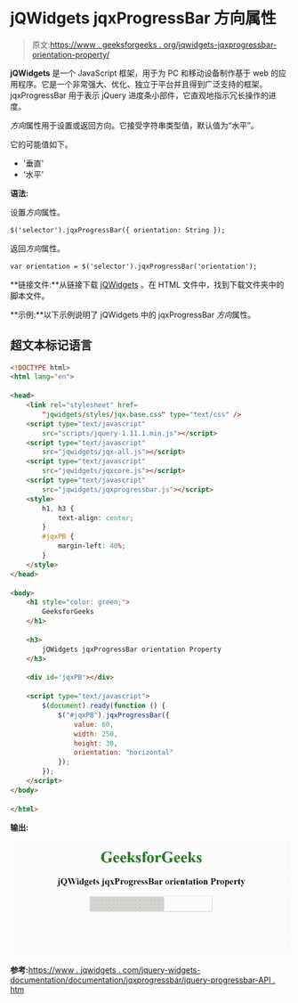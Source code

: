 # jQWidgets jqxProgressBar 方向属性

> 原文:[https://www . geeksforgeeks . org/jqwidgets-jqxprogressbar-orientation-property/](https://www.geeksforgeeks.org/jqwidgets-jqxprogressbar-orientation-property/)

**jQWidgets** 是一个 JavaScript 框架，用于为 PC 和移动设备制作基于 web 的应用程序。它是一个非常强大、优化、独立于平台并且得到广泛支持的框架。jqxProgressBar 用于表示 jQuery 进度条小部件，它直观地指示冗长操作的进度。

*方向*属性用于设置或返回方向。它接受字符串类型值，默认值为“水平”。

它的可能值如下。

*   '垂直'
*   '水平'

**语法:**

设置*方向*属性。

```html
$('selector').jqxProgressBar({ orientation: String });
```

返回*方向*属性。

```html
var orientation = $('selector').jqxProgressBar('orientation');
```

**链接文件:**从链接下载 [jQWidgets](https://www.jqwidgets.com/download/) 。在 HTML 文件中，找到下载文件夹中的脚本文件。

> <link rel="”stylesheet”" href="”jqwidgets/styles/jqx.base.css”" type="”text/css”">

**示例:**以下示例说明了 jQWidgets 中的 jqxProgressBar *方向*属性。

## 超文本标记语言

```html
<!DOCTYPE html>
<html lang="en">

<head>
    <link rel="stylesheet" href=
        "jqwidgets/styles/jqx.base.css" type="text/css" />
    <script type="text/javascript" 
        src="scripts/jquery-1.11.1.min.js"></script>
    <script type="text/javascript" 
        src="jqwidgets/jqx-all.js"></script>
    <script type="text/javascript" 
        src="jqwidgets/jqxcore.js"></script>
    <script type="text/javascript" 
        src="jqwidgets/jqxprogressbar.js"></script>
    <style>
        h1, h3 {
            text-align: center;            
        }
        #jqxPB {
            margin-left: 40%;
        }
    </style>
</head>

<body>
    <h1 style="color: green;">
        GeeksforGeeks
    </h1>

    <h3>
        jQWidgets jqxProgressBar orientation Property
    </h3>

    <div id='jqxPB'></div>

    <script type="text/javascript">
        $(document).ready(function () {
            $("#jqxPB").jqxProgressBar({
                value: 60,
                width: 250,
                height: 30,
                orientation: "horizontal"
            });
        });
    </script>
</body>

</html>
```

**输出:**

![](img/a12467811d7f38bc2f15cdd22b48a686.png)

**参考:**[https://www . jqwidgets . com/jquery-widgets-documentation/documentation/jqxprogressbar/jquery-progressbar-API . htm](https://www.jqwidgets.com/jquery-widgets-documentation/documentation/jqxprogressbar/jquery-progressbar-api.htm)